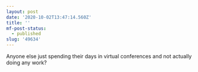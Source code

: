```yaml
---
layout: post
date: '2020-10-02T13:47:14.560Z'
title: ''
mf-post-status:
  - published
slug: '49634'
---
```

Anyone else just spending their days in virtual conferences and not actually doing any work?
